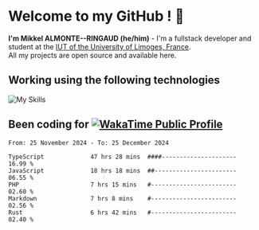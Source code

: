 # Welcome to my GitHub ! 🌃

**I'm Mikkel ALMONTE--RINGAUD (he/him)** - I'm a fullstack developer and student at the [IUT of the University of Limoges, France](https://iut.unilim.fr). \
All my projects are open source and available here.

## Working using the following technologies

![My Skills](https://skillicons.dev/icons?i=solidjs,pnpm,nodejs,ts,js,vercel,netlify,html,css,rust,astro,git,vue,md,electron,figma,github,bash,bun,cloudflare,py,tailwind,nginx,npm,tauri,vite,zig,yarn,windicss,dart,flutter,kotlin&theme=dark)

## Been coding for [![WakaTime Public Profile](https://wakatime.com/badge/user/0839e595-e07a-435c-8d59-ed95f2a3d6dd.svg?style=flat-square)](https://wakatime.com/@0839e595-e07a-435c-8d59-ed95f2a3d6dd)

<!--START_SECTION:waka-->

```plain
From: 25 November 2024 - To: 25 December 2024

TypeScript             47 hrs 28 mins  ####---------------------   16.99 %
JavaScript             18 hrs 18 mins  ##-----------------------   06.55 %
PHP                    7 hrs 15 mins   #------------------------   02.60 %
Markdown               7 hrs 8 mins    #------------------------   02.56 %
Rust                   6 hrs 42 mins   #------------------------   02.40 %
```

<!--END_SECTION:waka-->
